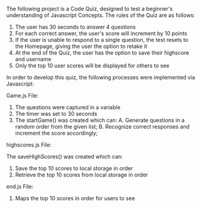 The following project is a Code Quiz, designed to test a beginner's understanding of Javascript Concepts. The rules of the Quiz are as follows:

 1. The user has 30 seconds to answer 4 questions
 2.  For each correct answer, the user's score will increment by 10 points
 3.  If the user is unable to respond to a single question, the test resets to the Homepage, giving the user the option to retake it
 4.  At the end of the Quiz, the user has the option to save their highscore and username
 5.  Only the top 10 user scores will be displayed for others to see

In order to develop this quiz, the following processes were implemented via Javascript:

Game.js File:
1. The questions were captured in a variable
2. The timer was set to 30 seconds
3. The startGame() was created which can: 
   A. Generate questions in a random order from the given list;
   B. Recognize correct responses and increment the score accordingly;

highscores.js File:

The saveHighScores() was created which can:
1. Save the top 10 scores to local storage in order
2. Retrieve the top 10 scores from local storage in order

end.js File:

1. Maps the top 10 scores in order for users to see
